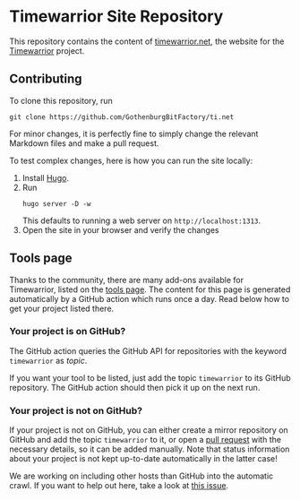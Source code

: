 # Timewarrior Site Repository

This repository contains the content of [timewarrior.net](https://timewarrior.net), the website for the [Timewarrior](https://github.com/GothenburgBitFactory/timewarrior) project.

## Contributing

To clone this repository, run
```shell
git clone https://github.com/GothenburgBitFactory/ti.net
```

For minor changes, it is perfectly fine to simply change the relevant Markdown files and make a pull request.

To test complex changes, here is how you can run the site locally:
1. Install [Hugo](https://gohugo.io/installation/).
2. Run
   ```shell
   hugo server -D -w
   ```
   This defaults to running a web server on `http://localhost:1313`.
3. Open the site in your browser and verify the changes

## Tools page

Thanks to the community, there are many add-ons available for Timewarrior, listed on the [tools page](https://timewarrior.net/tools).
The content for this page is generated automatically by a GitHub action which runs once a day.
Read below how to get your project listed there.

### Your project is on GitHub?

The GitHub action queries the GitHub API for repositories with the keyword `timewarrior` as _topic_.

If you want your tool to be listed, just add the topic `timewarrior` to its GitHub repository.
The GitHub action should then pick it up on the next run.

### Your project is not on GitHub?

If your project is not on GitHub, you can either create a mirror repository on GitHub and add the topic `timewarrior` to it, or open a [pull request](https://github.com/GothenburgBitFactory/ti.net/pulls) with the necessary details, so it can be added manually.
Note that status information about your project is not kept up-to-date automatically in the latter case!

We are working on including other hosts than GitHub into the automatic crawl.
If you want to help out here, take a look at [this issue](https://github.com/GothenburgBitFactory/ti.net/issues/55).
